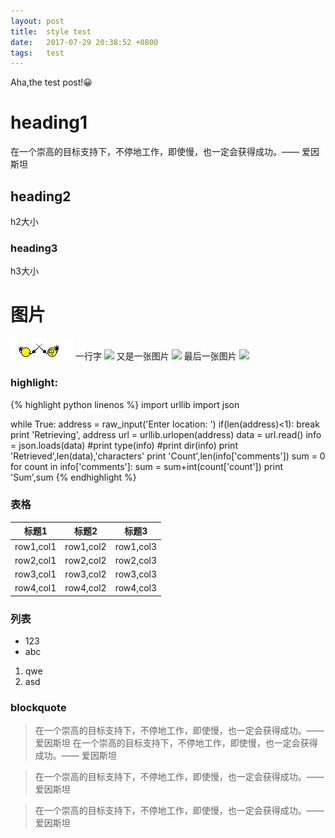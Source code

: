 ```yaml
---
layout: post
title:  style test
date:   2017-07-29 20:38:52 +0800
tags:   test
---
```

Aha,the test post!😀

# heading1
在一个崇高的目标支持下，不停地工作，即使慢，也一定会获得成功。—— 爱因斯坦

## heading2
h2大小

### heading3
h3大小

# 图片
![fight.gif](/images/fight.gif)
一行字
<img src="https://desk-fd.zol-img.com.cn/t_s960x600c5/g5/M00/0A/07/ChMkJ1waFS-IFKycAAD4vnBJX50AAt4CwBzfU4AAPjW497.jpg"/>
又是一张图片
<img src="https://b-ssl.duitang.com/uploads/item/201605/28/20160528212429_c2HAm.jpeg" />
最后一张图片
<img src="https://desk-fd.zol-img.com.cn/t_s960x600c5/g5/M00/02/0A/ChMkJlbKz3qIGmtbAAI6CCuNT0IAALJVgN5ACgAAjog837.jpg" />
### highlight:
{% highlight python linenos %}
import urllib
import json

while True:
    address = raw_input('Enter location: ')
    if(len(address)<1):
        break
    print 'Retrieving', address
    url = urllib.urlopen(address)
    data = url.read()
    info = json.loads(data)
    #print type(info)
    #print dir(info)
    print 'Retrieved',len(data),'characters'
    print 'Count',len(info['comments'])
    sum = 0
    for count in info['comments']:
        sum = sum+int(count['count'])
    print 'Sum',sum
{% endhighlight %}

### 表格

| 标题1 | 标题2 | 标题3 |
|----|----|----|
|row1,col1|row1,col2|row1,col3|
|row2,col1|row2,col2|row2,col3|
|row3,col1|row3,col2|row3,col3|
|row4,col1|row4,col2|row4,col3|

### 列表

- 123
- abc

1. qwe
2. asd

### blockquote

> 在一个崇高的目标支持下，不停地工作，即使慢，也一定会获得成功。—— 爱因斯坦
> 在一个崇高的目标支持下，不停地工作，即使慢，也一定会获得成功。—— 爱因斯坦

<blockquote>在一个崇高的目标支持下，不停地工作，即使慢，也一定会获得成功。—— 爱因斯坦</blockquote>
<blockquote>在一个崇高的目标支持下，不停地工作，即使慢，也一定会获得成功。—— 爱因斯坦</blockquote>